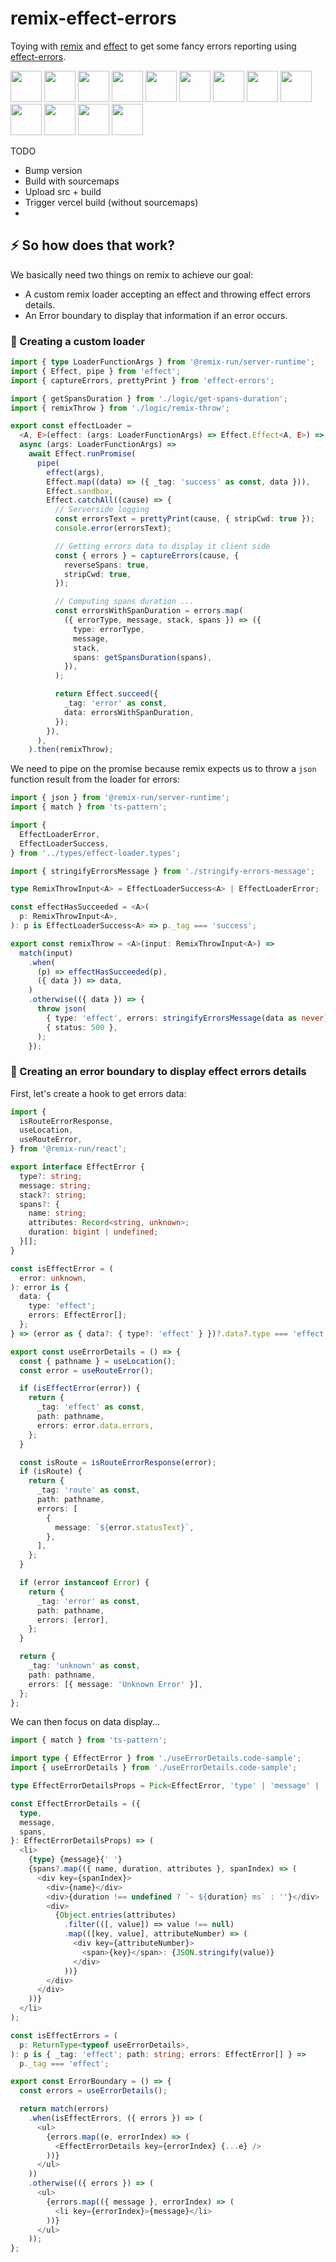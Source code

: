 # remix-effect-errors

Toying with [remix](https://remix.run/docs/en/main) and [effect](https://effect.website/docs/introduction) to get some fancy errors reporting using [effect-errors](https://github.com/jpb06/effect-errors).

<!-- readme-package-icons start -->

<p align="left"><a href="https://www.typescriptlang.org/docs/" target="_blank"><img height="50" src="https://raw.githubusercontent.com/jpb06/jpb06/master/icons/TypeScript.svg" /></a>&nbsp;<a href="https://nodejs.org/en/docs/" target="_blank"><img height="50" src="https://raw.githubusercontent.com/jpb06/jpb06/master/icons/NodeJS-Dark.svg" /></a>&nbsp;<a href="https://bun.sh/docs" target="_blank"><img height="50" src="https://raw.githubusercontent.com/jpb06/jpb06/master/icons/Bun-Dark.svg" /></a>&nbsp;<a href="https://biomejs.dev/guides/getting-started/" target="_blank"><img height="50" src="https://raw.githubusercontent.com/jpb06/jpb06/master/icons/Biome-Dark.svg" /></a>&nbsp;<a href="https://esbuild.github.io/getting-started/#install-esbuild" target="_blank"><img height="50" src="https://raw.githubusercontent.com/jpb06/jpb06/master/icons/Esbuild-Dark.svg" /></a>&nbsp;<a href="https://panda-css.com/docs/overview/getting-started/" target="_blank"><img height="50" src="https://raw.githubusercontent.com/jpb06/jpb06/master/icons/PandaCss.svg" /></a>&nbsp;<a href="https://reactjs.org/docs/getting-started.html" target="_blank"><img height="50" src="https://raw.githubusercontent.com/jpb06/jpb06/master/icons/React-Dark.svg" /></a>&nbsp;<a href="https://remix.run/docs/en/v1" target="_blank"><img height="50" src="https://raw.githubusercontent.com/jpb06/jpb06/master/icons/Remix-Dark.svg" /></a>&nbsp;<a href="https://tailwindcss.com/docs/installation" target="_blank"><img height="50" src="https://raw.githubusercontent.com/jpb06/jpb06/master/icons/TailwindCSS-Dark.svg" /></a>&nbsp;<a href="https://vitejs.dev/guide/" target="_blank"><img height="50" src="https://raw.githubusercontent.com/jpb06/jpb06/master/icons/Vite-Dark.svg" /></a>&nbsp;<a href="https://daisyui.com/docs/install/" target="_blank"><img height="50" src="https://raw.githubusercontent.com/jpb06/jpb06/master/icons/DaisyUi-Dark.svg" /></a>&nbsp;<a href="https://www.effect.website/docs/quickstart" target="_blank"><img height="50" src="https://raw.githubusercontent.com/jpb06/jpb06/master/icons/Effect-Dark.svg" /></a>&nbsp;<a href="https://www.framer.com/motion/introduction/" target="_blank"><img height="50" src="https://raw.githubusercontent.com/jpb06/jpb06/master/icons/FramerMotion-Dark.svg" /></a></p>

<!-- readme-package-icons end -->

TODO

- Bump version
- Build with sourcemaps
- Upload src + build
- Trigger vercel build (without sourcemaps)
- 

## ⚡ So how does that work?

We basically need two things on remix to achieve our goal:

- A custom remix loader accepting an effect and throwing effect errors details.
- An Error boundary to display that information if an error occurs.

### 🔶 Creating a custom loader

```typescript
import { type LoaderFunctionArgs } from '@remix-run/server-runtime';
import { Effect, pipe } from 'effect';
import { captureErrors, prettyPrint } from 'effect-errors';

import { getSpansDuration } from './logic/get-spans-duration';
import { remixThrow } from './logic/remix-throw';

export const effectLoader =
  <A, E>(effect: (args: LoaderFunctionArgs) => Effect.Effect<A, E>) =>
  async (args: LoaderFunctionArgs) =>
    await Effect.runPromise(
      pipe(
        effect(args),
        Effect.map((data) => ({ _tag: 'success' as const, data })),
        Effect.sandbox,
        Effect.catchAll((cause) => {
          // Serverside logging
          const errorsText = prettyPrint(cause, { stripCwd: true });
          console.error(errorsText);

          // Getting errors data to display it client side
          const { errors } = captureErrors(cause, {
            reverseSpans: true,
            stripCwd: true,
          });

          // Computing spans duration ...
          const errorsWithSpanDuration = errors.map(
            ({ errorType, message, stack, spans }) => ({
              type: errorType,
              message,
              stack,
              spans: getSpansDuration(spans),
            }),
          );

          return Effect.succeed({
            _tag: 'error' as const,
            data: errorsWithSpanDuration,
          });
        }),
      ),
    ).then(remixThrow);
```

We need to pipe on the promise because remix expects us to throw a `json` function result from the loader for errors:

```typescript
import { json } from '@remix-run/server-runtime';
import { match } from 'ts-pattern';

import {
  EffectLoaderError,
  EffectLoaderSuccess,
} from '../types/effect-loader.types';

import { stringifyErrorsMessage } from './stringify-errors-message';

type RemixThrowInput<A> = EffectLoaderSuccess<A> | EffectLoaderError;

const effectHasSucceeded = <A>(
  p: RemixThrowInput<A>,
): p is EffectLoaderSuccess<A> => p._tag === 'success';

export const remixThrow = <A>(input: RemixThrowInput<A>) =>
  match(input)
    .when(
      (p) => effectHasSucceeded(p),
      ({ data }) => data,
    )
    .otherwise(({ data }) => {
      throw json(
        { type: 'effect', errors: stringifyErrorsMessage(data as never) },
        { status: 500 },
      );
    });
```

### 🔶 Creating an error boundary to display effect errors details

First, let's create a hook to get errors data:

```typescript
import {
  isRouteErrorResponse,
  useLocation,
  useRouteError,
} from '@remix-run/react';

export interface EffectError {
  type?: string;
  message: string;
  stack?: string;
  spans?: {
    name: string;
    attributes: Record<string, unknown>;
    duration: bigint | undefined;
  }[];
}

const isEffectError = (
  error: unknown,
): error is {
  data: {
    type: 'effect';
    errors: EffectError[];
  };
} => (error as { data?: { type?: 'effect' } })?.data?.type === 'effect';

export const useErrorDetails = () => {
  const { pathname } = useLocation();
  const error = useRouteError();

  if (isEffectError(error)) {
    return {
      _tag: 'effect' as const,
      path: pathname,
      errors: error.data.errors,
    };
  }

  const isRoute = isRouteErrorResponse(error);
  if (isRoute) {
    return {
      _tag: 'route' as const,
      path: pathname,
      errors: [
        {
          message: `${error.statusText}`,
        },
      ],
    };
  }

  if (error instanceof Error) {
    return {
      _tag: 'error' as const,
      path: pathname,
      errors: [error],
    };
  }

  return {
    _tag: 'unknown' as const,
    path: pathname,
    errors: [{ message: 'Unknown Error' }],
  };
};
```

We can then focus on data display...

```typescript
import { match } from 'ts-pattern';

import type { EffectError } from './useErrorDetails.code-sample';
import { useErrorDetails } from './useErrorDetails.code-sample';

type EffectErrorDetailsProps = Pick<EffectError, 'type' | 'message' | 'spans'>;

const EffectErrorDetails = ({
  type,
  message,
  spans,
}: EffectErrorDetailsProps) => (
  <li>
    {type} {message}{' '}
    {spans?.map(({ name, duration, attributes }, spanIndex) => (
      <div key={spanIndex}>
        <div>{name}</div>
        <div>{duration !== undefined ? `~ ${duration} ms` : ''}</div>
        <div>
          {Object.entries(attributes)
            .filter(([, value]) => value !== null)
            .map(([key, value], attributeNumber) => (
              <div key={attributeNumber}>
                <span>{key}</span>: {JSON.stringify(value)}
              </div>
            ))}
        </div>
      </div>
    ))}
  </li>
);

const isEffectErrors = (
  p: ReturnType<typeof useErrorDetails>,
): p is { _tag: 'effect'; path: string; errors: EffectError[] } =>
  p._tag === 'effect';

export const ErrorBoundary = () => {
  const errors = useErrorDetails();

  return match(errors)
    .when(isEffectErrors, ({ errors }) => (
      <ul>
        {errors.map((e, errorIndex) => (
          <EffectErrorDetails key={errorIndex} {...e} />
        ))}
      </ul>
    ))
    .otherwise(({ errors }) => (
      <ul>
        {errors.map(({ message }, errorIndex) => (
          <li key={errorIndex}>{message}</li>
        ))}
      </ul>
    ));
};
```
